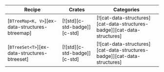 | Recipe | Crates | Categories |
|--------|--------|------------|
| [`BTreeMap<K, V>`][ex-data-structures-btreemap] | [![std][c-std-badge]][c-std] | [![cat-data-structures][cat-data-structures-badge]][cat-data-structures] |
| [`BTreeSet<T>`][ex-data-structures-btreeset] | [![std][c-std-badge]][c-std] | [![cat-data-structures][cat-data-structures-badge]][cat-data-structures] |
